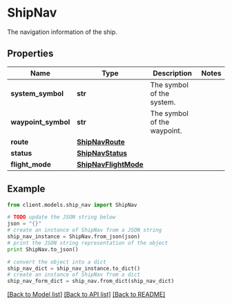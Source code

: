 # ShipNav

The navigation information of the ship.

## Properties

Name | Type | Description | Notes
------------ | ------------- | ------------- | -------------
**system_symbol** | **str** | The symbol of the system. |
**waypoint_symbol** | **str** | The symbol of the waypoint. |
**route** | [**ShipNavRoute**](ShipNavRoute.md) |  |
**status** | [**ShipNavStatus**](ShipNavStatus.md) |  |
**flight_mode** | [**ShipNavFlightMode**](ShipNavFlightMode.md) |  |

## Example

```python
from client.models.ship_nav import ShipNav

# TODO update the JSON string below
json = "{}"
# create an instance of ShipNav from a JSON string
ship_nav_instance = ShipNav.from_json(json)
# print the JSON string representation of the object
print ShipNav.to_json()

# convert the object into a dict
ship_nav_dict = ship_nav_instance.to_dict()
# create an instance of ShipNav from a dict
ship_nav_form_dict = ship_nav.from_dict(ship_nav_dict)
```

[[Back to Model list]](../README.md#documentation-for-models) [[Back to API list]](../README.md#documentation-for-api-endpoints) [[Back to README]](../README.md)
